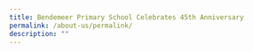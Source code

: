 ```yaml
---
title: Bendemeer Primary School Celebrates 45th Anniversary
permalink: /about-us/permalink/
description: ""
---
```

